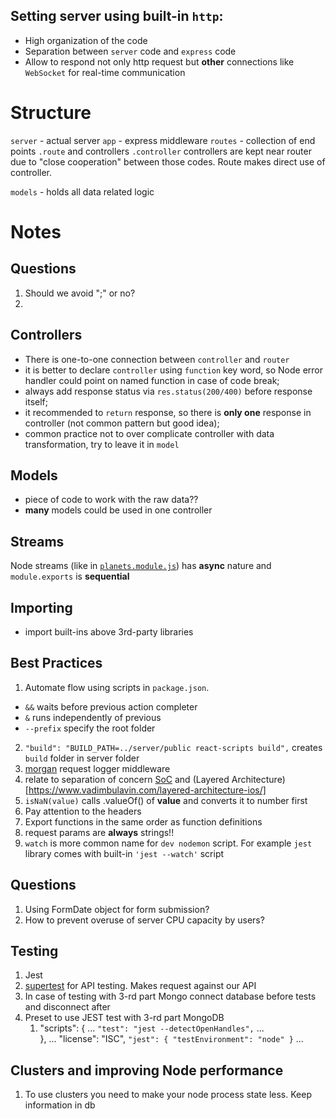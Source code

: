 ## Setting server using built-in `http`:
* High organization of the code
* Separation between `server` code and `express` code
* Allow to respond not only http request but **other** connections like `WebSocket` for real-time communication

# Structure 

`server` - actual server
`app` - express middleware
`routes` - collection of end points `.route` and controllers `.controller`
  controllers are kept near router due to "close cooperation" between those codes. Route makes direct use of controller.
 
`models` - holds all data related logic


# Notes

## Questions
  1. Should we avoid ";" or no?
  2.  

## Controllers
* There is one-to-one connection between `controller` and `router`
* it is better to declare `controller` using `function` key word, so Node error handler could point on named function in case of code break;
* always add response status via `res.status(200/400)` before response itself;
* it recommended to `return` response, so there is **only one** response in controller (not common pattern but good idea);
* common practice not to over complicate controller with data transformation, try to leave it in `model` 

## Models
* piece of code to work with the raw data??
* **many** models could be used in one controller 

## Streams
Node streams (like in [`planets.module.js`]('../../server/src/models/planets.model.js')) has **async** nature and `module.exports` is **sequential** 

## Importing
* import built-ins above 3rd-party libraries

## Best Practices
1. Automate flow using scripts in `package.json`. 
  * `&&` waits before previous action completer
  * `&` runs independently of previous
  * `--prefix` specify the root folder 
2. `"build": "BUILD_PATH=../server/public react-scripts build",` creates `build` folder in server folder 
3. [morgan](https://www.npmjs.com/package/morgan) request logger middleware
4. relate to separation of concern [SoC](https://nalexn.github.io/separation-of-concerns/) and (Layered Architecture)[https://www.vadimbulavin.com/layered-architecture-ios/]
5. `isNaN(value)` calls .valueOf() of **value** and converts it to number first 
6. Pay attention to the headers
7. Export functions in the same order as function definitions
8. request params are **always** strings!! 
9. `watch` is more common name for `dev nodemon` script. For example `jest` library comes with built-in `'jest --watch'` script
  

## Questions
1.  Using FormDate object for form submission?  
2. How to prevent overuse of server CPU capacity by users?


## Testing
1. Jest
2. [supertest](https://www.npmjs.com/package/supertest) for API testing. Makes request against our API
3. In case of testing with 3-rd part Mongo connect database before tests and disconnect after
4. Preset to use JEST test with 3-rd part MongoDB
   1. "scripts": {
        ...
        `"test": "jest --detectOpenHandles",`
        ...    
      },
    ...
    "license": "ISC",
    `"jest": { "testEnvironment": "node" }`
    ...


## Clusters and improving Node performance
1. To use clusters you need to make your node process state less. Keep information in db